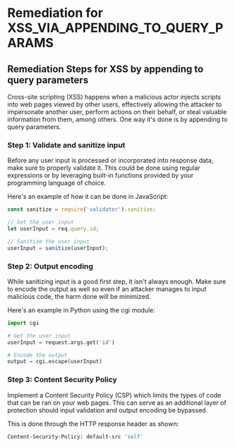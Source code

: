 # Remediation for XSS_VIA_APPENDING_TO_QUERY_PARAMS

## Remediation Steps for XSS by appending to query parameters

Cross-site scripting (XSS) happens when a malicious actor injects scripts into web pages viewed by other users, effectively allowing the attacker to impersonate another user, perform actions on their behalf, or steal valuable information from them, among others. One way it's done is by appending to query parameters.

### Step 1: Validate and sanitize input

Before any user input is processed or incorporated into response data, make sure to properly validate it. This could be done using regular expressions or by leveraging built-in functions provided by your programming language of choice.

Here's an example of how it can be done in JavaScript:

```javascript
const sanitize = require('validator').sanitize;

// Get the user input
let userInput = req.query.id;

// Sanitize the user input
userInput = sanitize(userInput);
```

### Step 2: Output encoding

While sanitizing input is a good first step, it isn't always enough. Make sure to encode the output as well so even if an attacker manages to input malicious code, the harm done will be minimized.

Here's an example in Python using the cgi module:

```python
import cgi

# Get the user input
userInput = request.args.get('id')

# Encode the output
output = cgi.escape(userInput)
```

### Step 3: Content Security Policy

Implement a Content Security Policy (CSP) which limits the types of code that can be ran on your web pages. This can serve as an additional layer of protection should input validation and output encoding be bypassed.

This is done through the HTTP response header as shown:

```bash
Content-Security-Policy: default-src 'self'
```